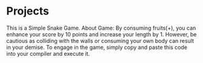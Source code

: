 # Projects
This is a Simple Snake Game.
About Game: By consuming fruits(+), you can enhance your score by 10 points and increase your length by 1. However, be cautious as colliding with the walls or consuming your own body can result in your demise.
To engage in the game, simply copy and paste this code into your compiler and execute it.
